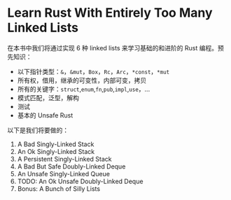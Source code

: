 # Learn Rust With Entirely Too Many Linked Lists

在本书中我们将通过实现 6 种 linked lists 来学习基础的和进阶的 Rust 编程。预先知识：

- 以下指针类型：`&`，`&mut`，`Box`，`Rc`，`Arc`，`*const`，`*mut`
- 所有权，借用，继承的可变性，内部可变，拷贝
- 所有的关键字：`struct`,`enum`,`fn`,`pub`,`impl`,`use`，...
- 模式匹配，泛型，解构
- 测试
- 基本的 Unsafe Rust

以下是我们将要做的：

1. A Bad Singly-Linked Stack
1. An Ok Singly-Linked Stack
1. A Persistent Singly-Linked Stack
1. A Bad But Safe Doubly-Linked Deque
1. An Unsafe Singly-Linked Queue
1. TODO: An Ok Unsafe Doubly-Linked Deque
1. Bonus: A Bunch of Silly Lists
